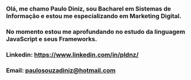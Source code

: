 ### Olá, me chamo Paulo Diniz, sou Bacharel em Sistemas de Informação e estou me especializando em Marketing Digital.
### No momento estou me aprofundando no estudo da linguagem JavaScript e seus Frameworks.

### Linkedin: https://www.linkedin.com/in/pldnz/ 
### Email: paulosouzadiniz@hotmail.com
